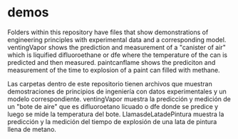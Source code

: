 # demos
Folders within this repository have files that show demonstrations of engineering principles with experimental data and a corresponding model.
ventingVapor shows the prediction and measurement of a "canister of air" which is liquified difluoroethane or dfe where the temperature of the can is predicted and then measured.
paintcanflame shows the prediciton and measurement of the time to explosion of a paint can filled with methane.

Las carpetas dentro de este repositorio tienen archivos que muestran demostraciones de principios de ingeniería con datos experimentales y un modelo correspondiente. 
ventingVapor muestra la predicción y medición de un "bote de aire" que es difluoroetano licuado o dfe donde se predice y luego se mide la temperatura del bote.
LlamasdeLatadePintura muestra la predicción y la medición del tiempo de explosión de una lata de pintura llena de metano.
